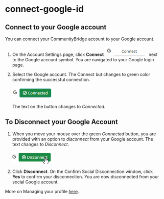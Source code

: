 # connect-google-id

## Connect to your Google account

You can connect your CommunityBridge account to your Google account.

1. On the Account Settings page, click **Connect**  ![Connect to Google](../.gitbook/assets/gmail_connect.png) next to the Google account symbol. You are navigated to your Google login page.
2. Select the Google account. The Connect but changes to green color confirming the successful connection. 

   ![Connected to Google](../.gitbook/assets/google_connected.png)

   The text on the button changes to _Connected_.

## To Disconnect your Google Account

1. When you move your mouse over the green _Connected_ button, you are provided with an option to _disconnect_ from your Google account. The text changes to _Disconnect_. 

   ![Disconnect from Google](../.gitbook/assets/disconnect_google.png.png)

2. Click **Disconnect**. On the Confirm Social Disconnection window, click **Yes** to confirm your disconnection. You are now disconnected from your social Google account.

More on Managing your profile [here](account-settings.md).

